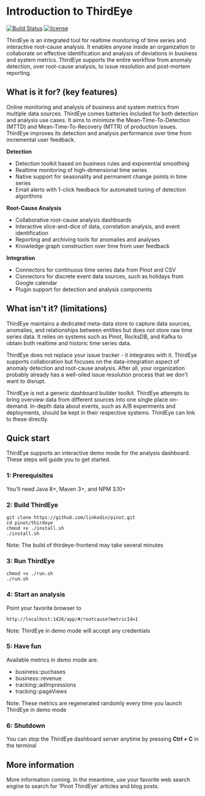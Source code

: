 # Introduction to ThirdEye
[![Build Status](https://travis-ci.org/linkedin/pinot.svg?branch=master)](https://travis-ci.org/linkedin/pinot) [![license](https://img.shields.io/github/license/linkedin/pinot.svg)](LICENSE)

ThirdEye is an integrated tool for realtime monitoring of time series and interactive root-cause analysis. It enables anyone inside an organization to collaborate on effective identification and analysis of deviations in business and system metrics. ThirdEye supports the entire workflow from anomaly detection, over root-cause analysis, to issue resolution and post-mortem reporting.

## What is it for? (key features)

Online monitoring and analysis of business and system metrics from multiple data sources. ThirdEye comes batteries included for both detection and analysis use cases. It aims to minimize the Mean-Time-To-Detection (MTTD) and Mean-Time-To-Recovery (MTTR) of production issues. ThirdEye improves its detection and analysis performance over time from incremental user feedback.

**Detection**
* Detection toolkit based on business rules and exponential smoothing
* Realtime monitoring of high-dimensional time series
* Native support for seasonality and permanent change points in time series
* Email alerts with 1-click feedback for automated tuning of detection algorithms

**Root-Cause Analysis**
* Collaborative root-cause analysis dashboards
* Interactive slice-and-dice of data, correlation analysis, and event identification
* Reporting and archiving tools for anomalies and analyses
* Knowledge graph construction over time from user feedback

**Integration**
* Connectors for continuous time series data from Pinot and CSV 
* Connectors for discrete event data sources, such as holidays from Google calendar
* Plugin support for detection and analysis components

## What isn't it? (limitations)

ThirdEye maintains a dedicated meta-data store to capture data sources, anomalies, and relationships between entities but does not store raw time series data. It relies on systems such as Pinot, RocksDB, and Kafka to obtain both realtime and historic time series data.

ThirdEye does not replace your issue tracker - it integrates with it. ThirdEye supports collaboration but focuses on the data-integration aspect of anomaly detection and root-cause analysis. After all, your organization probably already has a well-oiled issue resolution process that we don't want to disrupt.

ThirdEye is not a generic dashboard builder toolkit. ThirdEye attempts to bring overview data from different sources into one single place on-demand. In-depth data about events, such as A/B experiments and deployments, should be kept in their respective systems. ThirdEye can link to these directly.

## Quick start

ThirdEye supports an interactive demo mode for the analysis dashboard. These steps will guide you to get started.

### 1: Prerequisites

You'll need Java 8+, Maven 3+, and NPM 3.10+


### 2: Build ThirdEye

```
git clone https://github.com/linkedin/pinot.git
cd pinot/thirdeye
chmod +x ./install.sh
./install.sh
```

Note: The build of thirdeye-frontend may take several minutes


### 3: Run ThirdEye

```
chmod +x ./run.sh
./run.sh
```


### 4: Start an analysis

Point your favorite browser to

```
http://localhost:1426/app/#/rootcause?metricId=1
```

Note: ThirdEye in demo mode will accept any credentials


### 5: Have fun

Available metrics in demo mode are:
* business::puchases
* business::revenue
* tracking::adImpressions
* tracking::pageViews

Note: These metrics are regenerated randomly every time you launch ThirdEye in demo mode


### 6: Shutdown

You can stop the ThirdEye dashboard server anytime by pressing **Ctrl + C** in the terminal


## More information

More information coming. In the meantime, use your favorite web search engine to search for 'Pinot ThirdEye' articles and blog posts.

